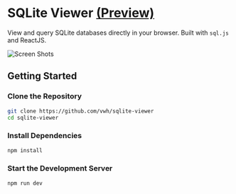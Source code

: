 # SQLite Viewer [(Preview)](https://vwh.github.io/sqlite-viewer/)

View and query SQLite databases directly in your browser. Built with `sql.js` and ReactJS.

![Screen Shots](https://github.com/user-attachments/assets/fee082aa-37d6-462f-b342-f413aa49092c)

## Getting Started

### Clone the Repository

```sh
git clone https://github.com/vwh/sqlite-viewer
cd sqlite-viewer
```

### Install Dependencies

```sh
npm install
```

### Start the Development Server

```sh
npm run dev
```
